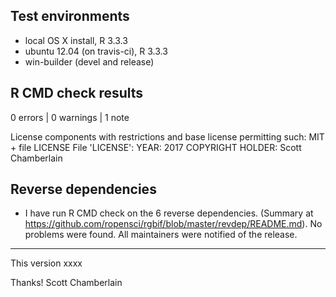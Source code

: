 ## Test environments

* local OS X install, R 3.3.3
* ubuntu 12.04 (on travis-ci), R 3.3.3
* win-builder (devel and release)

## R CMD check results

0 errors | 0 warnings | 1 note

License components with restrictions and base license permitting such:
  MIT + file LICENSE
File 'LICENSE':
  YEAR: 2017
  COPYRIGHT HOLDER: Scott Chamberlain

## Reverse dependencies

* I have run R CMD check on the 6 reverse dependencies.
  (Summary at <https://github.com/ropensci/rgbif/blob/master/revdep/README.md>).
  No problems were found. All maintainers were notified of the release.

--------

This version xxxx

Thanks!
Scott Chamberlain
